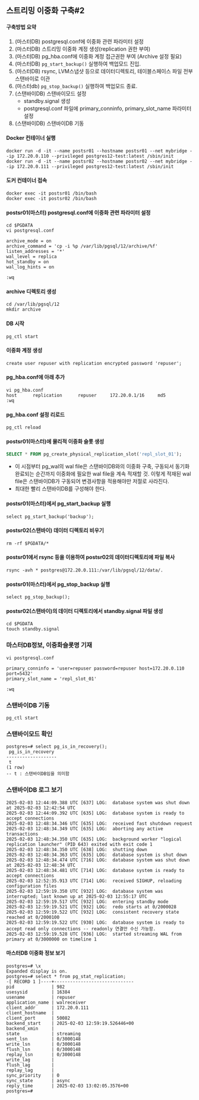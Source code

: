 ## 스트리밍 이중화 구축#2

#### 구축방법 요약
1. (마스터DB) postgresql.conf에 이중화 관련 파라미터 설정
2. (마스터DB) 스트리밍 이중화 계정 생성(replication 권한 부여)
3. (마스터DB) pg_hba.conf에 이중화 계정 접근권한 부여 (Archive 설정 필요)
4. (마스터DB) `pg_start_backup()` 실행하여 백업모드 진입.
5. (마스터DB) rsync, LVM스냅샷 등으로 데이터디렉토리, 테이블스페이스 파일 전부 스탠바이로 이관
6. (마스터db) `pg_stop_backup()` 실행하여 백업모드 종료.
7. (스탠바이DB) 스탠바이모드 설정
   - standby.signal 생성
   - postgresql.conf 파일에 primary_conninfo, primary_slot_name 파라미터 설정
8. (스탠바이DB) 스탠바이DB 기동

#### Docker 컨테이너 실행
```
docker run -d -it --name postsr01 --hostname postsr01 --net mybridge --ip 172.20.0.110 --privileged postgres12-test:latest /sbin/init
docker run -d -it --name postsr02 --hostname postsr02 --net mybridge --ip 172.20.0.111 --privileged postgres12-test:latest /sbin/init
```

#### 도커 컨테이너 접속
```
docker exec -it postsr01 /bin/bash
docker exec -it postsr02 /bin/bash
```

#### postsr01(마스터) postgresql.conf에 이중화 관련 파라미터 설정
```
cd $PGDATA
vi postgresql.conf

archive_mode = on 
archive_command = 'cp -i %p /var/lib/pgsql/12/archive/%f' 
listen_addresses = '*'
wal_level = replica
hot_standby = on
wal_log_hints = on

:wq
```

#### archive 디렉토리 생성
```
cd /var/lib/pgsql/12
mkdir archive
```

#### DB 시작
```
pg_ctl start
```

#### 이중화 계정 생성
```
create user repuser with replication encrypted password 'repuser';
```
#### pg_hba.conf에 아래 추가
```
vi pg_hba.conf
host      replication      repuser     172.20.0.1/16     md5
:wq
```
#### pg_hba.conf 설정 리로드
```
pg_ctl reload
```

#### postsr01(마스터)에 물리적 이중화 슬롯 생성
```sql
SELECT * FROM pg_create_physical_replication_slot('repl_slot_01');
```
- 이 시점부터 pg_wal의 wal file은 스탠바이DB와의 이중화 구축, 구동되서 동기화 완료되는 순간까지 이중화에 필요한 wal file을 계속 적재할 것. 이렇게 적재된 wal file은 스탠바이DB가 구동되어 변경사항을 적용해야만 저절로 사라진다.
- 최대한 빨리 스탠바이DB를 구성해야 한다.

#### postsr01(마스터)에서 pg_start_backup 실행
```
select pg_start_backup('backup');
```

#### postsr02(스탠바이) 데이터 디렉토리 비우기
```
rm -rf $PGDATA/*
```

#### postsr01에서 rsync 등을 이용하여 postsr02의 데이터디렉토리에 파일 복사
```
rsync -avh * postgres@172.20.0.111:/var/lib/pgsql/12/data/.
```

#### postsr01(마스터)에서 pg_stop_backup 실행
```
select pg_stop_backup();
```

#### postsr02(스탠바이)의 데이터 디렉토리에서 standby.signal 파일 생성
```
cd $PGDATA
touch standby.signal
```

### 마스터DB정보, 이중화슬롯명 기재
```
vi postgresql.conf

primary_conninfo = 'user=repuser password=repuser host=172.20.0.110 port=5432'            
primary_slot_name = 'repl_slot_01'           

:wq
```

### 스탠바이DB 기동
```
pg_ctl start
```

### 스탠바이모드 확인
```
postgres=# select pg_is_in_recovery();
 pg_is_in_recovery
-------------------
 t
(1 row)
-- t : 스탠바이DB임을 의미함
```

### 스탠바이DB 로그 보기
```
2025-02-03 12:44:09.388 UTC [637] LOG:  database system was shut down at 2025-02-03 12:42:54 UTC
2025-02-03 12:44:09.392 UTC [635] LOG:  database system is ready to accept connections
2025-02-03 12:48:34.346 UTC [635] LOG:  received fast shutdown request
2025-02-03 12:48:34.349 UTC [635] LOG:  aborting any active transactions
2025-02-03 12:48:34.350 UTC [635] LOG:  background worker "logical replication launcher" (PID 643) exited with exit code 1
2025-02-03 12:48:34.350 UTC [638] LOG:  shutting down
2025-02-03 12:48:34.363 UTC [635] LOG:  database system is shut down
2025-02-03 12:48:34.474 UTC [716] LOG:  database system was shut down at 2025-02-03 12:48:34 UTC
2025-02-03 12:48:34.481 UTC [714] LOG:  database system is ready to accept connections
2025-02-03 12:52:35.913 UTC [714] LOG:  received SIGHUP, reloading configuration files
2025-02-03 12:59:19.350 UTC [932] LOG:  database system was interrupted; last known up at 2025-02-03 12:55:17 UTC
2025-02-03 12:59:19.517 UTC [932] LOG:  entering standby mode
2025-02-03 12:59:19.521 UTC [932] LOG:  redo starts at 0/2000028
2025-02-03 12:59:19.522 UTC [932] LOG:  consistent recovery state reached at 0/2000100
2025-02-03 12:59:19.522 UTC [930] LOG:  database system is ready to accept read only connections -- readonly 연결만 수신 가능함.
2025-02-03 12:59:19.528 UTC [936] LOG:  started streaming WAL from primary at 0/3000000 on timeline 1
```

#### 마스터DB 이중화 정보 보기
```
postgres=# \x
Expanded display is on.
postgres=# select * from pg_stat_replication;
-[ RECORD 1 ]----+------------------------------
pid              | 982
usesysid         | 16384
usename          | repuser
application_name | walreceiver
client_addr      | 172.20.0.111
client_hostname  |
client_port      | 50082
backend_start    | 2025-02-03 12:59:19.526446+00
backend_xmin     |
state            | streaming
sent_lsn         | 0/3000148
write_lsn        | 0/3000148
flush_lsn        | 0/3000148
replay_lsn       | 0/3000148
write_lag        |
flush_lag        |
replay_lag       |
sync_priority    | 0
sync_state       | async
reply_time       | 2025-02-03 13:02:05.3576+00
postgres=#
```

